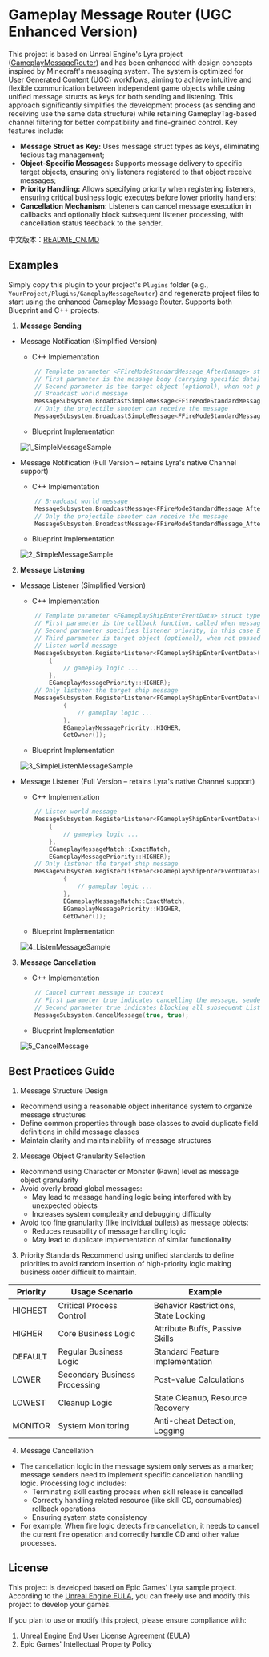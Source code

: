 # Gameplay Message Router (UGC Enhanced Version)

This project is based on Unreal Engine's Lyra project ([GameplayMessageRouter](https://github.com/EpicGames/UnrealEngine/tree/ue5-main/Samples/Games/Lyra/Plugins/GameplayMessageRouter)) and has been enhanced with design concepts inspired by Minecraft's messaging system. The system is optimized for User Generated Content (UGC) workflows, aiming to achieve intuitive and flexible communication between independent game objects while using unified message structs as keys for both sending and listening. This approach significantly simplifies the development process (as sending and receiving use the same data structure) while retaining GameplayTag-based channel filtering for better compatibility and fine-grained control. Key features include:
- **Message Struct as Key:** Uses message struct types as keys, eliminating tedious tag management;
- **Object-Specific Messages:** Supports message delivery to specific target objects, ensuring only listeners registered to that object receive messages;
- **Priority Handling:** Allows specifying priority when registering listeners, ensuring critical business logic executes before lower priority handlers;
- **Cancellation Mechanism:** Listeners can cancel message execution in callbacks and optionally block subsequent listener processing, with cancellation status feedback to the sender.

中文版本：[README_CN.MD](README_CN.MD)

## Examples

Simply copy this plugin to your project's `Plugins` folder (e.g., `YourProject/Plugins/GameplayMessageRouter`) and regenerate project files to start using the enhanced Gameplay Message Router. Supports both Blueprint and C++ projects.

1. **Message Sending**

  - Message Notification (Simplified Version)

    - C++ Implementation

    ```cpp
        // Template parameter <FFireModeStandardMessage_AfterDamage> struct type serves as the message key.
        // First parameter is the message body (carrying specific data).
        // Second parameter is the target object (optional), when not passed, the message is global (all Listeners can receive).
        // Broadcast world message
        MessageSubsystem.BroadcastSimpleMessage<FFireModeStandardMessage_AfterDamage>(FireModeStandardMessage_AfterDamage);
        // Only the projectile shooter can receive the message
        MessageSubsystem.BroadcastSimpleMessage<FFireModeStandardMessage_AfterDamage>(FireModeStandardMessage_AfterDamage, BasicProjectile->ProjectileInstigator);
    ```

    - Blueprint Implementation

    ![1_SimpleMessageSample](./imgs/1_SimpleMessageSample.jpg)

  - Message Notification (Full Version – retains Lyra's native Channel support)

    - C++ Implementation

    ```cpp
        // Broadcast world message
        MessageSubsystem.BroadcastMessage<FFireModeStandardMessage_AfterDamage>(FireModeStandardMessage_AfterDamage, FGameplayTag::EmptyTag);
        // Only the projectile shooter can receive the message
        MessageSubsystem.BroadcastMessage<FFireModeStandardMessage_AfterDamage>(FireModeStandardMessage_AfterDamage, FGameplayTag::EmptyTag, BasicProjectile->ProjectileInstigator);
    ```

    - Blueprint Implementation

    ![2_SimpleMessageSample](./imgs/2_MessageSample.jpg)

2. **Message Listening**

  - Message Listener (Simplified Version)

    - C++ Implementation

    ```cpp
        // Template parameter <FGameplayShipEnterEventData> struct type serves as the message key.
        // First parameter is the callback function, called when message triggers.
        // Second parameter specifies listener priority, in this case EGameplayMessagePriority::HIGHER, ensuring this callback executes first.
        // Third parameter is target object (optional), when not passed, listens to global messages.
        // Listen world message
        MessageSubsystem.RegisterListener<FGameplayShipEnterEventData>([WeakThis](FGameplayTag Channel, const FGameplayShipEnterEventData& Event)
            {
                // gameplay logic ...
            },
            EGameplayMessagePriority::HIGHER);
        // Only listener the target ship message
        MessageSubsystem.RegisterListener<FGameplayShipEnterEventData>([WeakThis](FGameplayTag Channel, const FGameplayShipEnterEventData& Event)
                {
                    // gameplay logic ...
                },
                EGameplayMessagePriority::HIGHER,
                GetOwner());
    ```

    - Blueprint Implementation

    ![3_SimpleListenMessageSample](./imgs/3_SimpleListenMessageSample.jpg)

  - Message Listener (Full Version – retains Lyra's native Channel support)

    - C++ Implementation

    ```cpp
        // Listen world message
        MessageSubsystem.RegisterListener<FGameplayShipEnterEventData>(FGameplayTag::RequestGameplayTag("Message"), [WeakThis](FGameplayTag Channel, const FGameplayShipEnterEventData& Event)
            {
                // gameplay logic ...
            },
            EGameplayMessageMatch::ExactMatch,
            EGameplayMessagePriority::HIGHER);
        // Only listener the target ship message
        MessageSubsystem.RegisterListener<FGameplayShipEnterEventData>(FGameplayTag::RequestGameplayTag("Message"), [WeakThis](FGameplayTag Channel, const FGameplayShipEnterEventData& Event)
                {
                    // gameplay logic ...
                },
                EGameplayMessageMatch::ExactMatch,
                EGameplayMessagePriority::HIGHER,
                GetOwner());
    ```

    - Blueprint Implementation

    ![4_ListenMessageSample](./imgs/4_ListenMessageSample.jpg)

3. **Message Cancellation**

    - C++ Implementation

    ```cpp
        // Cancel current message in context
        // First parameter true indicates cancelling the message, sender can detect this cancellation flag.
        // Second parameter true indicates blocking all subsequent Listener execution after cancellation.
        MessageSubsystem.CancelMessage(true, true);
    ```

    - Blueprint Implementation

    ![5_CancelMessage](./imgs/5_CancelMessage.jpg)

## Best Practices Guide

1. Message Structure Design
- Recommend using a reasonable object inheritance system to organize message structures
- Define common properties through base classes to avoid duplicate field definitions in child message classes
- Maintain clarity and maintainability of message structures

2. Message Object Granularity Selection
- Recommend using Character or Monster (Pawn) level as message object granularity
- Avoid overly broad global messages:
  * May lead to message handling logic being interfered with by unexpected objects
  * Increases system complexity and debugging difficulty
- Avoid too fine granularity (like individual bullets) as message objects:
  * Reduces reusability of message handling logic
  * May lead to duplicate implementation of similar functionality

3. Priority Standards
Recommend using unified standards to define priorities to avoid random insertion of high-priority logic making business order difficult to maintain.

| Priority | Usage Scenario | Example |
|----------|---------------|---------|
| HIGHEST | Critical Process Control | Behavior Restrictions, State Locking |
| HIGHER | Core Business Logic | Attribute Buffs, Passive Skills |
| DEFAULT | Regular Business Logic | Standard Feature Implementation |
| LOWER | Secondary Business Processing | Post-value Calculations |
| LOWEST | Cleanup Logic | State Cleanup, Resource Recovery |
| MONITOR | System Monitoring | Anti-cheat Detection, Logging |

4. Message Cancellation
  - The cancellation logic in the message system only serves as a marker; message senders need to implement specific cancellation handling logic. Processing logic includes:
    * Terminating skill casting process when skill release is cancelled
    * Correctly handling related resource (like skill CD, consumables) rollback operations
    * Ensuring system state consistency
  - For example: When fire logic detects fire cancellation, it needs to cancel the current fire operation and correctly handle CD and other value processes.

## License

This project is developed based on Epic Games' Lyra sample project. According to the [Unreal Engine EULA](https://www.unrealengine.com/eula), you can freely use and modify this project to develop your games.

If you plan to use or modify this project, please ensure compliance with:
1. Unreal Engine End User License Agreement (EULA)
2. Epic Games' Intellectual Property Policy
